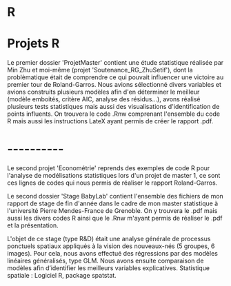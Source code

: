 # R
# Projets R

Le premier dossier 'ProjetMaster' contient une étude statistique réalisée par Min Zhu et moi-même (projet 'Soutenance_RG_ZhuSetif'), dont la problèmatique était de comprendre ce qui pouvait influencer une victoire au premier tour de Roland-Garros.
Nous avions sélectionné divers variables et avions construits plusieurs modèles afin d'en déterminer le meilleur (modèle emboités, critère AIC, analyse des résidus...), avons réalisé plusieurs tests statistiques mais aussi des visualisations d'identification de points influents.
On trouvera le code .Rnw comprenant l'ensemble du code R mais aussi les instructions LateX ayant permis de créer le rapport .pdf.
# ----------
Le second projet 'Econométrie' reprends des exemples de code R pour l'analyse de modélisations statistiques lors d'un projet de master 1, ce sont ces lignes de codes qui nous permis de réaliser le rapport Roland-Garros.


Le second dossier 'Stage BabyLab' contient l'ensemble des fichiers de mon rapport de stage de fin d'année dans le cadre de mon master statistique à l'université Pierre Mendes-France de Grenoble. On y trouvera le .pdf mais aussi les divers codes R ainsi que le .Rnw m'ayant permis de réaliser le .pdf et la présentation.

L'objet de ce stage (type R&D) était une analyse générale de processus ponctuels spatiaux appliqués à la vision des nouveaux-nés (5 groupes, 6 images).
Pour cela, nous avons effectué des régressions par des modèles linéaires généralisés, type GLM.
Nous avons ensuite comparaison de modèles afin d’identifier les meilleurs variables explicatives.
Statistique spatiale : Logiciel R, package spatstat.
